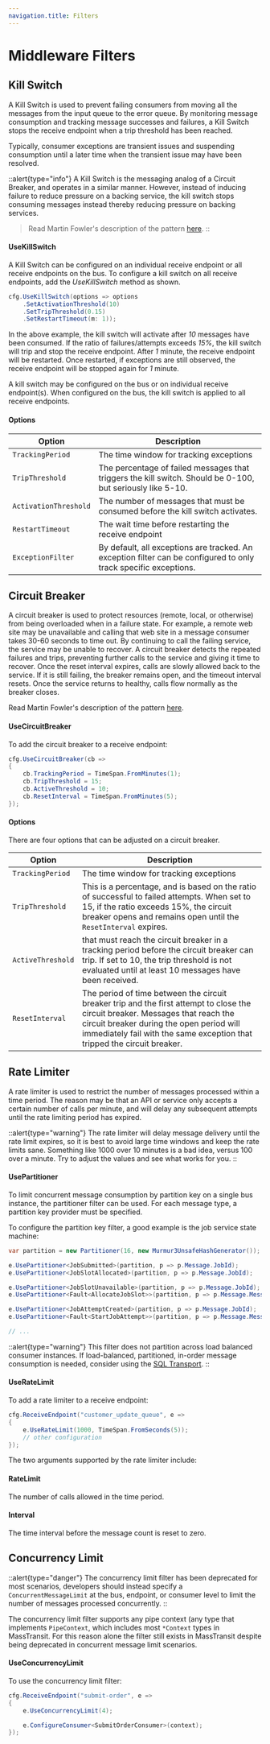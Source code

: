 ```yaml
---
navigation.title: Filters
---
```


# Middleware Filters


## Kill Switch

A Kill Switch is used to prevent failing consumers from moving all the messages from the input queue to the error queue. By monitoring message consumption and tracking message successes and failures, a Kill Switch stops the receive endpoint when a trip threshold has been reached.

Typically, consumer exceptions are transient issues and suspending consumption until a later time when the transient issue may have been resolved.

::alert{type="info"}
A Kill Switch is the messaging analog of a Circuit Breaker, and operates in a similar manner. However, instead of inducing failure to reduce pressure on a backing service, the kill switch stops consuming messages instead thereby reducing pressure on backing services.

> Read Martin Fowler's description of the pattern [here](http://martinfowler.com/bliki/CircuitBreaker.html).
::

#### UseKillSwitch

A Kill Switch can be configured on an individual receive endpoint or all receive endpoints on the bus. To configure a kill switch on all receive endpoints, add the _UseKillSwitch_ method as shown.

```csharp
cfg.UseKillSwitch(options => options
    .SetActivationThreshold(10)
    .SetTripThreshold(0.15)
    .SetRestartTimeout(m: 1));
```

In the above example, the kill switch will activate after _10_ messages have been consumed. If the ratio of failures/attempts exceeds _15%_, the kill switch will trip and stop the receive endpoint. After _1_ minute, the receive endpoint will be restarted. Once restarted, if exceptions are still observed, the receive endpoint will be stopped again for _1_ minute.

A kill switch may be configured on the bus or on individual receive endpoint(s). When configured on the bus, the kill switch is applied to all receive endpoints.

#### Options

| Option                | Description                                                                                                      |
|-----------------------|------------------------------------------------------------------------------------------------------------------|
| `TrackingPeriod`      | The time window for tracking exceptions                                                                          |
| `TripThreshold`       | The percentage of failed messages that triggers the kill switch. Should be 0-100, but seriously like 5-10.       |
| `ActivationThreshold` | The number of messages that must be consumed before the kill switch activates.                                   |
| `RestartTimeout`      | The wait time before restarting the receive endpoint                                                             |
| `ExceptionFilter`     | By default, all exceptions are tracked. An exception filter can be configured to only track specific exceptions. |



## Circuit Breaker

A circuit breaker is used to protect resources (remote, local, or otherwise) from being overloaded when
in a failure state. For example, a remote web site may be unavailable and calling that web site in a
message consumer takes 30-60 seconds to time out. By continuing to call the failing service, the service
may be unable to recover. A circuit breaker detects the repeated failures and trips, preventing further
calls to the service and giving it time to recover. Once the reset interval expires, calls are slowly allowed
back to the service. If it is still failing, the breaker remains open, and the timeout interval resets.
Once the service returns to healthy, calls flow normally as the breaker closes.

Read Martin Fowler's description of the pattern [here](http://martinfowler.com/bliki/CircuitBreaker.html).

#### UseCircuitBreaker 

To add the circuit breaker to a receive endpoint:

```csharp
cfg.UseCircuitBreaker(cb =>
{
    cb.TrackingPeriod = TimeSpan.FromMinutes(1);
    cb.TripThreshold = 15;
    cb.ActiveThreshold = 10;
    cb.ResetInterval = TimeSpan.FromMinutes(5);
});
```

#### Options 

There are four options that can be adjusted on a circuit breaker.

| Option            | Description                                                                                                                                                                                                                                            |
|-------------------|--------------------------------------------------------------------------------------------------------------------------------------------------------------------------------------------------------------------------------------------------------|
| `TrackingPeriod`  | The time window for tracking exceptions                                                                                                                                                                                                                |
| `TripThreshold`   | This is a percentage, and is based on the ratio of successful to failed attempts. When set to 15, if the ratio exceeds 15%, the circuit breaker opens and remains open until the `ResetInterval` expires.                                              |
| `ActiveThreshold` | that must reach the circuit breaker in a tracking period before the circuit breaker can trip. If set to 10, the trip threshold is not evaluated until at least 10 messages have been received.                                                         |
| `ResetInterval`   | The period of time between the circuit breaker trip and the first attempt to close the circuit breaker. Messages that reach the circuit breaker during the open period will immediately fail with the same exception that tripped the circuit breaker. |

## Rate Limiter

A rate limiter is used to restrict the number of messages processed within a time period. The reason may be
that an API or service only accepts a certain number of calls per minute, and will delay any subsequent attempts
until the rate limiting period has expired.

::alert{type="warning"}
The rate limiter will delay message delivery until the rate limit expires, so it is best to avoid large time windows
and keep the rate limits sane. Something like 1000 over 10 minutes is a bad idea, versus 100 over a minute. Try to
adjust the values and see what works for you.
::

#### UsePartitioner

To limit concurrent message consumption by partition key on a single bus instance, the partitioner filter can be used. For each message type, a partition key provider must be specified.

To configure the partition key filter, a good example is the job service state machine:

```csharp
var partition = new Partitioner(16, new Murmur3UnsafeHashGenerator());

e.UsePartitioner<JobSubmitted>(partition, p => p.Message.JobId);
e.UsePartitioner<JobSlotAllocated>(partition, p => p.Message.JobId);

e.UsePartitioner<JobSlotUnavailable>(partition, p => p.Message.JobId);
e.UsePartitioner<Fault<AllocateJobSlot>>(partition, p => p.Message.Message.JobId);

e.UsePartitioner<JobAttemptCreated>(partition, p => p.Message.JobId);
e.UsePartitioner<Fault<StartJobAttempt>>(partition, p => p.Message.Message.JobId);

// ...
```

::alert{type="warning"}
This filter does not partition across load balanced consumer instances. If load-balanced, partitioned, in-order message consumption is needed, consider using the [SQL Transport](/documentation/transports/sql).
::


#### UseRateLimit

To add a rate limiter to a receive endpoint:

```csharp
cfg.ReceiveEndpoint("customer_update_queue", e =>
{
    e.UseRateLimit(1000, TimeSpan.FromSeconds(5));
    // other configuration
});
```

The two arguments supported by the rate limiter include:

#### RateLimit
  The number of calls allowed in the time period.

#### Interval
  The time interval before the message count is reset to zero.


## Concurrency Limit

::alert{type="danger"}
The concurrency limit filter has been deprecated for most scenarios, developers should instead specify a `ConcurrentMessageLimit` at the bus, endpoint, or consumer level to limit the number of messages processed concurrently. 
::

The concurrency limit filter supports any pipe context (any type that implements `PipeContext`, which includes most `*Context` types in MassTransit. For this reason alone the filter still exists in MassTransit despite being deprecated in concurrent message limit scenarios.

#### UseConcurrencyLimit

To use the concurrency limit filter:

```csharp
cfg.ReceiveEndpoint("submit-order", e =>
{
    e.UseConcurrencyLimit(4);

    e.ConfigureConsumer<SubmitOrderConsumer>(context);
});
```
